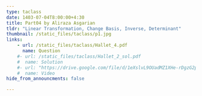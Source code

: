 ```yaml
---
type: taclass
date: 1403-07-04T8:00:00+4:30
title: Part04 by Aliraza Asgarian
tldr: "Linear Transformation, Change Basis, Inverse, Determinant"
thumbnail: /static_files/taclass/p1.jpg
links: 
    - url: /static_files/taclass/Hallet_4.pdf
      name: Question
    #- url: /static_files/taclass/Hallet_2_sol.pdf
    #  name: Solution  
    #- url: "https://drive.google.com/file/d/1eXslvL9OUadMZ1XHe-rDgzG2p-2ZuWw3/view?usp=sharing"
    #  name: Video
hide_from_announcments: false

---
```

